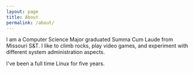 ```yaml
---
layout: page
title: About
permalink: /about/
---
```


I am a Computer Science Major graduated Summa Cum Laude from Missouri S&T. I like to climb rocks,
play video games, and experiment with different system administration aspects.

I've been a full time Linux for five years.
